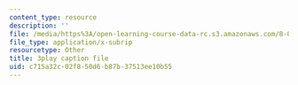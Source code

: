 ```yaml
---
content_type: resource
description: ''
file: /media/https%3A/open-learning-course-data-rc.s3.amazonaws.com/8-01sc-classical-mechanics-fall-2016/c715a32c02f850d6b87b37513ee10b55_efpiHD_2O8E.vtt
file_type: application/x-subrip
resourcetype: Other
title: 3play caption file
uid: c715a32c-02f8-50d6-b87b-37513ee10b55
---
```

